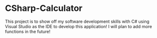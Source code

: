 # CSharp-Calculator
This project is to show off my software development skills with C# using Visual Studio as the IDE to develop this application! I will plan to add more functions in the future!
